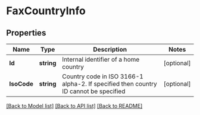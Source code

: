 # FaxCountryInfo

## Properties
Name | Type | Description | Notes
------------ | ------------- | ------------- | -------------
**Id** | **string** | Internal identifier of a home country | [optional] 
**IsoCode** | **string** | Country code in ISO 3166-1 alpha-2. If specified then country ID cannot be specified | [optional] 

[[Back to Model list]](../README.md#documentation-for-models) [[Back to API list]](../README.md#documentation-for-api-endpoints) [[Back to README]](../README.md)


